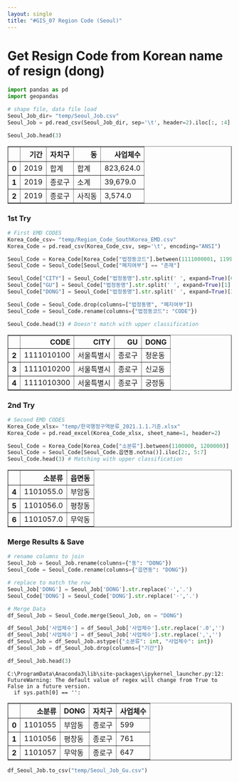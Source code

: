 ```yaml
---
layout: single
title: "#GIS_07 Region Code (Seoul)"
---
```


# Get Resign Code from Korean name of resign (dong)


```python
import pandas as pd
import geopandas
```


```python
# shape file, data file load
Seoul_Job_dir= "temp/Seoul_Job.csv"
Seoul_Job = pd.read_csv(Seoul_Job_dir, sep='\t', header=2).iloc[:, :4]

Seoul_Job.head(3)
```




<div>
<style scoped>
    .dataframe tbody tr th:only-of-type {
        vertical-align: middle;
    }

    .dataframe tbody tr th {
        vertical-align: top;
    }

    .dataframe thead th {
        text-align: right;
    }
</style>
<table border="1" class="dataframe">
  <thead>
    <tr style="text-align: right;">
      <th></th>
      <th>기간</th>
      <th>자치구</th>
      <th>동</th>
      <th>사업체수</th>
    </tr>
  </thead>
  <tbody>
    <tr>
      <th>0</th>
      <td>2019</td>
      <td>합계</td>
      <td>합계</td>
      <td>823,624.0</td>
    </tr>
    <tr>
      <th>1</th>
      <td>2019</td>
      <td>종로구</td>
      <td>소계</td>
      <td>39,679.0</td>
    </tr>
    <tr>
      <th>2</th>
      <td>2019</td>
      <td>종로구</td>
      <td>사직동</td>
      <td>3,574.0</td>
    </tr>
  </tbody>
</table>
</div>



### 1st Try


```python
# First EMD CODES
Korea_Code_csv= "temp/Region_Code_SouthKorea_EMD.csv"
Korea_Code = pd.read_csv(Korea_Code_csv, sep='\t', encoding="ANSI")

Seoul_Code = Korea_Code[Korea_Code["법정동코드"].between(1111000001, 1199999999)]
Seoul_Code = Seoul_Code[Seoul_Code["폐지여부"] == "존재"]

Seoul_Code["CITY"] = Seoul_Code["법정동명"].str.split(' ', expand=True)[0]
Seoul_Code["GU"] = Seoul_Code["법정동명"].str.split(' ', expand=True)[1]
Seoul_Code["DONG"] = Seoul_Code["법정동명"].str.split(' ', expand=True)[2]

Seoul_Code = Seoul_Code.drop(columns=["법정동명", "폐지여부"])
Seoul_Code = Seoul_Code.rename(columns={"법정동코드": "CODE"})

Seoul_Code.head(3) # Doesn't match with upper classification
```




<div>
<style scoped>
    .dataframe tbody tr th:only-of-type {
        vertical-align: middle;
    }

    .dataframe tbody tr th {
        vertical-align: top;
    }

    .dataframe thead th {
        text-align: right;
    }
</style>
<table border="1" class="dataframe">
  <thead>
    <tr style="text-align: right;">
      <th></th>
      <th>CODE</th>
      <th>CITY</th>
      <th>GU</th>
      <th>DONG</th>
    </tr>
  </thead>
  <tbody>
    <tr>
      <th>2</th>
      <td>1111010100</td>
      <td>서울특별시</td>
      <td>종로구</td>
      <td>청운동</td>
    </tr>
    <tr>
      <th>3</th>
      <td>1111010200</td>
      <td>서울특별시</td>
      <td>종로구</td>
      <td>신교동</td>
    </tr>
    <tr>
      <th>4</th>
      <td>1111010300</td>
      <td>서울특별시</td>
      <td>종로구</td>
      <td>궁정동</td>
    </tr>
  </tbody>
</table>
</div>



### 2nd Try


```python
# Second EMD CODES
Korea_Code_xlsx= "temp/한국행정구역분류_2021.1.1.기준.xlsx"
Korea_Code = pd.read_excel(Korea_Code_xlsx, sheet_name=1, header=2)

Seoul_Code = Korea_Code[Korea_Code["소분류"].between(1100000, 1200000)]
Seoul_Code = Seoul_Code[Seoul_Code.읍면동.notna()].iloc[2:, 5:7]
Seoul_Code.head(3) # Matching with upper classification
```




<div>
<style scoped>
    .dataframe tbody tr th:only-of-type {
        vertical-align: middle;
    }

    .dataframe tbody tr th {
        vertical-align: top;
    }

    .dataframe thead th {
        text-align: right;
    }
</style>
<table border="1" class="dataframe">
  <thead>
    <tr style="text-align: right;">
      <th></th>
      <th>소분류</th>
      <th>읍면동</th>
    </tr>
  </thead>
  <tbody>
    <tr>
      <th>4</th>
      <td>1101055.0</td>
      <td>부암동</td>
    </tr>
    <tr>
      <th>5</th>
      <td>1101056.0</td>
      <td>평창동</td>
    </tr>
    <tr>
      <th>6</th>
      <td>1101057.0</td>
      <td>무악동</td>
    </tr>
  </tbody>
</table>
</div>



### Merge Results & Save


```python
# rename columns to join
Seoul_Job = Seoul_Job.rename(columns={"동": "DONG"})
Seoul_Code = Seoul_Code.rename(columns={"읍면동": "DONG"})

# replace to match the row
Seoul_Job['DONG'] = Seoul_Job['DONG'].str.replace('·','.')
Seoul_Code['DONG'] = Seoul_Code['DONG'].str.replace('·','.')

# Merge Data
df_Seoul_Job = Seoul_Code.merge(Seoul_Job, on = "DONG")

df_Seoul_Job['사업체수'] = df_Seoul_Job['사업체수'].str.replace('.0','')
df_Seoul_Job['사업체수'] = df_Seoul_Job['사업체수'].str.replace(',','')
df_Seoul_Job = df_Seoul_Job.astype({"소분류": int, "사업체수": int})
df_Seoul_Job = df_Seoul_Job.drop(columns=["기간"])

df_Seoul_Job.head(3)
```

    C:\ProgramData\Anaconda3\lib\site-packages\ipykernel_launcher.py:12: FutureWarning: The default value of regex will change from True to False in a future version.
      if sys.path[0] == '':
    




<div>
<style scoped>
    .dataframe tbody tr th:only-of-type {
        vertical-align: middle;
    }

    .dataframe tbody tr th {
        vertical-align: top;
    }

    .dataframe thead th {
        text-align: right;
    }
</style>
<table border="1" class="dataframe">
  <thead>
    <tr style="text-align: right;">
      <th></th>
      <th>소분류</th>
      <th>DONG</th>
      <th>자치구</th>
      <th>사업체수</th>
    </tr>
  </thead>
  <tbody>
    <tr>
      <th>0</th>
      <td>1101055</td>
      <td>부암동</td>
      <td>종로구</td>
      <td>599</td>
    </tr>
    <tr>
      <th>1</th>
      <td>1101056</td>
      <td>평창동</td>
      <td>종로구</td>
      <td>761</td>
    </tr>
    <tr>
      <th>2</th>
      <td>1101057</td>
      <td>무악동</td>
      <td>종로구</td>
      <td>647</td>
    </tr>
  </tbody>
</table>
</div>




```python
df_Seoul_Job.to_csv("temp/Seoul_Job_Gu.csv")
```
